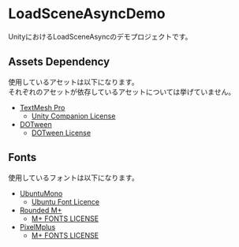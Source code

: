 # LoadSceneAsyncDemo

UnityにおけるLoadSceneAsyncのデモプロジェクトです。

## Assets Dependency

使用しているアセットは以下になります。  
それぞれのアセットが依存しているアセットについては挙げていません。

- [TextMesh Pro]
  - [Unity Companion License](https://docs.unity3d.com/ja/Packages/com.unity.textmeshpro@3.0/license/LICENSE.html)
- [DOTween]
  - [DOTween License](http://dotween.demigiant.com/license.php)

## Fonts

使用しているフォントは以下になります。

- [UbuntuMono](https://fonts.google.com/specimen/Ubuntu+Mono)
  - [Ubuntu Font Licence](https://ubuntu.com/legal/font-licence)
- [Rounded M+](http://jikasei.me/font/rounded-mplus/about.html)
  - [M+ FONTS LICENSE](https://mplusfonts.github.io/)
- [PixelMplus](https://itouhiro.hatenablog.com/entry/20130602/font)
  - [M+ FONTS LICENSE](https://mplusfonts.github.io/)

[TextMesh Pro]:<https://docs.unity3d.com/ja/2019.4/Manual/com.unity.textmeshpro.html>
[DOTween]:<http://dotween.demigiant.com/>
